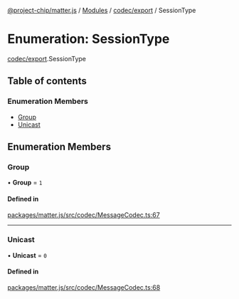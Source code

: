 [@project-chip/matter.js](../README.md) / [Modules](../modules.md) / [codec/export](../modules/codec_export.md) / SessionType

# Enumeration: SessionType

[codec/export](../modules/codec_export.md).SessionType

## Table of contents

### Enumeration Members

- [Group](codec_export.SessionType.md#group)
- [Unicast](codec_export.SessionType.md#unicast)

## Enumeration Members

### Group

• **Group** = ``1``

#### Defined in

[packages/matter.js/src/codec/MessageCodec.ts:67](https://github.com/project-chip/matter.js/blob/558e12c94a201592c28c7bc0743705360b3e5ca6/packages/matter.js/src/codec/MessageCodec.ts#L67)

___

### Unicast

• **Unicast** = ``0``

#### Defined in

[packages/matter.js/src/codec/MessageCodec.ts:68](https://github.com/project-chip/matter.js/blob/558e12c94a201592c28c7bc0743705360b3e5ca6/packages/matter.js/src/codec/MessageCodec.ts#L68)
